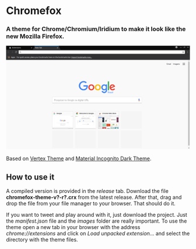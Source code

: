 # Chromefox

### A theme for Chrome/Chromium/Iridium to make it look like the new Mozilla Firefox.

![Screenshot](screenshots/1366x768.png)

Based on [Vertex Theme](https://github.com/horst3180/vertex-theme) and [Material Incognito Dark Theme](https://github.com/Fiddle-N/material-incognito-dark-theme).


## How to use it

A compiled version is provided in the *release* tab.
Download the file **chromefox-theme-v?-r?.crx** from the latest release.
After that, drag and drop the file from your file manager to your browser.
That should do it.

If you want to tweet and play around with it, just download the project.
Just the *manifest.json* file and the *images* folder are really important.
To use the theme open a new tab in your browser with the address *chrome://extensions* and click on *Load unpacked extension...* and select the directory with the theme files.
